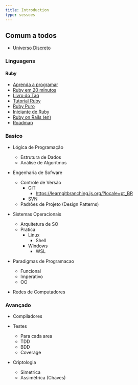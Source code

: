```yaml
---
title: Introduction
type: sessoes
---
```


## Comum a todos
- [Universo Discreto](https://universodiscreto.com/)

### Linguagens

#### Ruby
- [Aprenda a programar](https://www.jmonteiro.com/aprendaaprogramar/)
- [Ruby em 20 minutos](https://www.ruby-lang.org/pt/documentation/quickstart/)
- [Livro do Taq](https://eustaquiorangel.com/livro-ruby)
- [Tutorial Ruby](https://guru-sp.github.io/tutorial_ruby/)
- [Ruby Puro](https://onebitcode.com/course/ruby-puro/)
- [Iniciante de Ruby](https://youtube.com/playlist?list=PLS2fc6xC9lt0D5ksSs-30Cz8qLpl7b43H)
- [Ruby on Rails (en)](https://guides.rubyonrails.org/)
- [Roadmap](https://github.com/evertonlopesc/Ruby-Roadmap)

### Basico

- Lógica de Programação
  - Estrutura de Dados
  - Análise de Algoritmos

- Engenharia de Sofware
  - Controle de Versão
    - GIT
      - https://learngitbranching.js.org/?locale=pt_BR
    - SVN
  - Padrões de Projeto (Design Patterns)

- Sistemas Operacionais
  - Arquitetura de SO
  - Pratica
    - Linux
      - Shell
    - Windows
      - WSL

- Paradigmas de Programacao
  - Funcional
  - Imperativo
  - OO

- Redes de Computadores

### Avançado

- Compiladores

- Testes
  - Para cada area
  - TDD
  - BDD
  - Coverage

- Criptologia
  - Simetrica
  - Assimétrica (Chaves)

